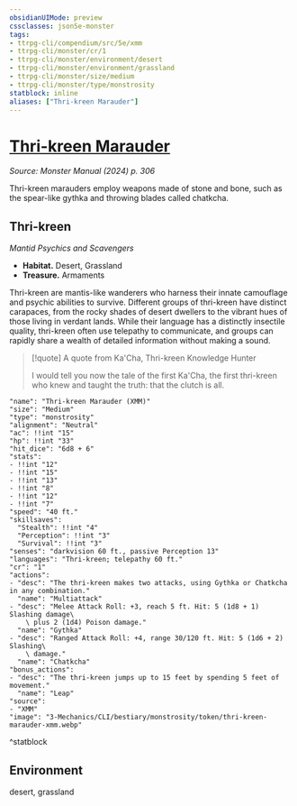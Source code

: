 ```yaml
---
obsidianUIMode: preview
cssclasses: json5e-monster
tags:
- ttrpg-cli/compendium/src/5e/xmm
- ttrpg-cli/monster/cr/1
- ttrpg-cli/monster/environment/desert
- ttrpg-cli/monster/environment/grassland
- ttrpg-cli/monster/size/medium
- ttrpg-cli/monster/type/monstrosity
statblock: inline
aliases: ["Thri-kreen Marauder"]
---
```

# [Thri-kreen Marauder](3-Mechanics\CLI\bestiary\monstrosity/thri-kreen-marauder-xmm.md)
*Source: Monster Manual (2024) p. 306*  

Thri-kreen marauders employ weapons made of stone and bone, such as the spear-like gythka and throwing blades called chatkcha.

## Thri-kreen

*Mantid Psychics and Scavengers*

- **Habitat.** Desert, Grassland  
- **Treasure.** Armaments  

Thri-kreen are mantis-like wanderers who harness their innate camouflage and psychic abilities to survive. Different groups of thri-kreen have distinct carapaces, from the rocky shades of desert dwellers to the vibrant hues of those living in verdant lands. While their language has a distinctly insectile quality, thri-kreen often use telepathy to communicate, and groups can rapidly share a wealth of detailed information without making a sound.

> [!quote] A quote from Ka'Cha, Thri-kreen Knowledge Hunter  
> 
> I would tell you now the tale of the first Ka'Cha, the first thri-kreen who knew and taught the truth: that the clutch is all.


```statblock
"name": "Thri-kreen Marauder (XMM)"
"size": "Medium"
"type": "monstrosity"
"alignment": "Neutral"
"ac": !!int "15"
"hp": !!int "33"
"hit_dice": "6d8 + 6"
"stats":
- !!int "12"
- !!int "15"
- !!int "13"
- !!int "8"
- !!int "12"
- !!int "7"
"speed": "40 ft."
"skillsaves":
  "Stealth": !!int "4"
  "Perception": !!int "3"
  "Survival": !!int "3"
"senses": "darkvision 60 ft., passive Perception 13"
"languages": "Thri-kreen; telepathy 60 ft."
"cr": "1"
"actions":
- "desc": "The thri-kreen makes two attacks, using Gythka or Chatkcha in any combination."
  "name": "Multiattack"
- "desc": "Melee Attack Roll: +3, reach 5 ft. Hit: 5 (1d8 + 1) Slashing damage\
    \ plus 2 (1d4) Poison damage."
  "name": "Gythka"
- "desc": "Ranged Attack Roll: +4, range 30/120 ft. Hit: 5 (1d6 + 2) Slashing\
    \ damage."
  "name": "Chatkcha"
"bonus_actions":
- "desc": "The thri-kreen jumps up to 15 feet by spending 5 feet of movement."
  "name": "Leap"
"source":
- "XMM"
"image": "3-Mechanics/CLI/bestiary/monstrosity/token/thri-kreen-marauder-xmm.webp"
```
^statblock

## Environment

desert, grassland